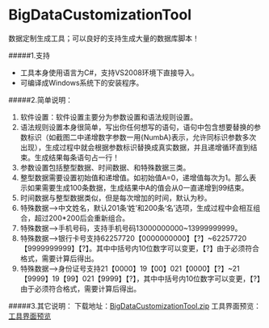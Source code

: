 # BigDataCustomizationTool
数据定制生成工具；可以良好的支持生成大量的数据库脚本！

#####1.支持
 * 工具本身使用语言为C#，支持VS2008环境下直接导入。
 * 可编译成Windows系统下的安装程序。

#####2.简单说明：
1.	软件设置：软件设置主要分为参数设置和语法规则设置。
2.	语法规则设置本身很简单，写出你任何想写的语句，语句中包含想要替换的参数标识（如截图二中递增数字参数一用{NumbA}表示，允许同标识参数多次出现），生成过程中就会根据参数标识替换成真实数据，并且递增循环直到结束。生成结果每条语句占一行！
3.	参数设置包括整型数据、时间数据、和特殊数据三类。
4.	整型数据需要设置初始值和递增值。如初始值A=0，递增值每次为1。那么表示如果需要生成100条数据，生成结果中A的值会从0一直递增到99结束。
5.	时间数据与整型数据类似，但是每次增加的时间，默认为秒。
6.	特殊数据-->中文姓名，默认201条‘姓’和200条‘名’选项，生成过程中会相互组合，超过200*200后会重新组合。
7.	特殊数据-->手机号码，支持手机号码13000000000~13999999999。
8.	特殊数据-->银行卡号支持62257720【0000000000】【?】~62257720【9999999999】【?】。其中中括号内10位数字可以变更，【?】由于必须符合格式，需要计算后得出。
9.	特殊数据-->身份证号支持21【0000】19【00】021【0000】【?】~21【9999】19【99】021【9999】【?】，其中中括号内10位数字可以变更，【?】由于必须符合格式，需要计算后得出。

#####3.其它说明：
下载地址：[BigDataCustomizationTool.zip](https://github.com/YamazakyLau/BigDataCustomizationTool/blob/master/BigDataCustomizationTool.zip "下载安装档")
工具界面预览：[工具界面预览](https://github.com/YamazakyLau/BigDataCustomizationTool/blob/master/%E8%BD%AF%E4%BB%B6%E6%88%AA%E5%9B%BE.png "查看")
